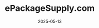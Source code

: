 ---  
layout: startup_page  
title: "ePackageSupply.com"  
id: "epackagesupply.com"  
permalink: "/epackagesupplycomepackagesupply.com05132025/"  
website: "https://www.epackagesupply.com/"  
funding_round: "Strategic Investment"  
funding_amount: ""  
investors: "Michael Wittmeyer"  
about: "ePackageSupply.com is a U.S.-based supplier of food-grade containers, lids, and packaging products, serving businesses with a focus on fast shipping and custom solutions. They are expanding their digital capabilities and scaling nationwide with over 6,000 businesses served. Over 98% of their products are made in the USA."  
markets: "E-commerce, Manufacturing, Food Packaging"  
hq: "Evansville, Indiana, United States"  
founded_year: "2016"  
linkedin: "https://www.linkedin.com/company/epackage-supply"  
twitter: "https://twitter.com/epackagesupply"  
instagram: ""  
facebook: "https://www.facebook.com/epackagesupply/"  
crunchbase: "https://www.crunchbase.com/organization/epackage-supply"  
pitchbook: ""  

date_display: "13-May-2025"  
date: "2025-05-13"

# SEO Optimization  
meta_title: "ePackageSupply.com - Strategic Investment"  
meta_description: "ePackageSupply.com, ePackageSupply.com is a U.S.-based supplier of food-grade containers, lids, and packaging products, serving businesses with a focus on fast shipping a..."  
meta_keywords: "ePackageSupply.com, E-commerce, Manufacturing, Food Packaging, Strategic Investment funding"  
canonical_url: "https://startup.projectstartups.com/epackagesupplycomepackagesupply.com05132025/"  
---